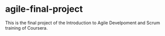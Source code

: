 # agile-final-project
This is the final project of the Introduction to Agile Develpoment and Scrum training of Coursera.
